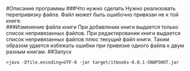 #Описание программы
###Что нужно сделать
Нужно реализовать перепривязку файла. Файл может быть ошибочно привязан не к той книге.\
###Изменение файла книги
При добавлении книги выдается только список непривязанных файлов. При редактировании книги выдается список непривязанных файлов плюс текущий файл книги. Таким образом удается избежать ошибки при привязке одного файла к двум разным книгам.
##Запуск
```shell script
>java -Dfile.encoding=UTF-8 -jar target/itbooks-0.0.1-SNAPSHOT.jar
```